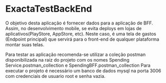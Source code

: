 # ExactaTestBackEnd

O objetivo desta aplicação é fornecer dados para a aplicação de BFF.
Assim, no desenvolvimento mobile, se evita deploys em lojas de aplicativos(PlayStore, AppStore, etc).
Neste caso, é uma tela de gastos (Endpoint principal) que servirá para o front-end de qualquer plataforma montar suas telas.

Para testar as aplicação recomenda-se utilizar a coleção postman disponibilizada na raiz do projeto com os nomes Spending Service.postman_collection e
SpendingBFF.postman_collection
Para executar o projeto é necessário um banco de dados mysql na porta 3006 com credenciais de usuario root e senha vazia.
